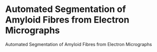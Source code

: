 # Automated Segmentation of Amyloid Fibres from Electron Micrographs
Automated Segmentation of Amyloid Fibres from Electron Micrographs

